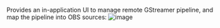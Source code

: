 
Provides an in-application UI to manage remote GStreamer pipeline, and map the pipeline into OBS sources:
![image](https://user-images.githubusercontent.com/11679900/43042169-147f27e8-8d44-11e8-8870-3c6b83cd7deb.png)

